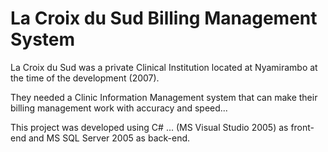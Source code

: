 La Croix du Sud Billing Management System
=========================================

La Croix du Sud was a private Clinical Institution located at Nyamirambo at the time of the development (2007).

They needed a Clinic Information Management system that can make their billing management work with accuracy and speed...

This project was developed using C# ... (MS Visual Studio 2005) as front-end and MS SQL Server 2005 as back-end.
